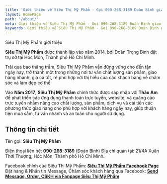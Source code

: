 ```yaml
---
title: 'Giới thiệu về Siêu Thị Mỹ Phẩm - Gọi 090-268-3189 Đoàn Bình giao tận nơi'
layout: HomePage
path: '/about/'
meta: Giới thiệu về Siêu Thị Mỹ Phẩm - Gọi 090-268-3189 Đoàn Bình giao tận nơi
keywords: Giới thiệu về Siêu Thị Mỹ Phẩm - Gọi 090-268-3189 Đoàn Bình giao tận nơi
---
```


Siêu Thị Mỹ Phẩm giới thiệu

**Siêu Thị Mỹ Phẩm** được thành lập vào năm 2014, bởi Đoàn Trọng Bình đặt trụ sở tại Hóc Môn, Thành phố Hồ Chí Minh.

Trải qua bao thăng trầm, Siêu Thị Mỹ Phẩm vẫn đứng vững cho đến tận ngày nay, trở thành một trong những nơi tư vấn chất lượng sản phẩm, giao hàng nhanh, giá cả tốt, rẻ phù hợp với thị hiếu của các khách hàng về chăm sóc và làm đẹp cơ thể.

Vào **Năm 2017**, **Siêu Thị Mỹ Phẩm** chính thức được sáp nhập với **Thảo Am** để phát triển các ứng dụng thanh toán trực tuyến, website, và quảng cáo trực tuyến nhằm nâng cao chất lượng, sản phẩm, dịch vụ và cải tiến các phương thức giao hàng cho phù hợp với khách hàng ngày nay, giúp thuận tiện mua sắm, tư vấn nhanh và an toàn cho người sử dụng.


## Thông tin chi tiết

Tên gọi: **Siêu Thị Mỹ Phẩm**

Điện thoại liên hệ: [**090-268-3189**](tel:+84902683189) (Đoàn Bình)
Địa chỉ quán tại: 21/4A Xuân Thới Thượng, Hóc Môn, Thành phố Hồ Chí Minh.


Facebook chính của Siêu Thị Mỹ Phẩm: [**Siêu Thị Mỹ Phẩm Facebook Page**](https://www.facebook.com/AsiniceDung)
Đặt hàng & Nhắn tin Message, Chăm sóc khách hàng qua Facebook: [**Send Message, Order, CSKH via Fanpage Siêu Thị Mỹ Phẩm**](http://m.me/AsiniceDung)
